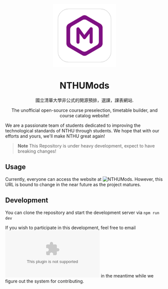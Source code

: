 <p align="center">
  <img width="200" height="200" src="/public/icon512_rounded.png">
</p>
<h1 align="center">NTHUMods</h1>
<p align="center">國立清華大學非公式的開源預排，選課，課表網站.</p>
<p align="center">The unofficial open-source course preselection, timetable builder, and course catalog website!</p>

We are a passionate team of students dedicated to improving the technological standards of NTHU through students. We hope that with our efforts and yours, we'll make NTHU great again!

> **Note**
> This Repository is under heavy development, expect to have breaking changes!

## Usage
Currently, everyone can access the website at ![NTHUMods](https://nthumods.imjustchew.com). However, this URL is bound to change in the near future as the project matures.

## Development
You can clone the repository and start the development server via `npm run dev`

If you wish to participate in this development, feel free to email ![chewtzihwee@gmail.com](mailto:chewtzihwee@gmail.com) in the meantime while we figure out the system for contributing.
